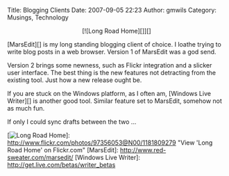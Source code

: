 Title: Blogging Clients
Date: 2007-09-05 22:23
Author: gmwils
Category: Musings, Technology

<div style="text-align:center;">
[![Long Road Home][]][]

</div>
</p>
</p>

[MarsEdit][] is my long standing blogging client of choice. I loathe
trying to write blog posts in a web browser. Version 1 of MarsEdit was a
god send.

</p>

Version 2 brings some newness, such as Flickr integration and a slicker
user interface. The best thing is the new features not detracting from
the existing tool. Just how a new release ought be.

</p>

If you are stuck on the Windows platform, as I often am, [Windows Live
Writer][] is another good tool. Similar feature set to MarsEdit, somehow
not as much fun.

</p>

If only I could sync drafts between the two ...

</p>

  [Long Road Home]: http://farm2.static.flickr.com/1145/1181809279_698839ee9d_m.jpg
  [![Long Road Home][]]: http://www.flickr.com/photos/97356053@N00/1181809279
    "View 'Long Road Home' on Flickr.com"
  [MarsEdit]: http://www.red-sweater.com/marsedit/
  [Windows Live Writer]: http://get.live.com/betas/writer_betas
